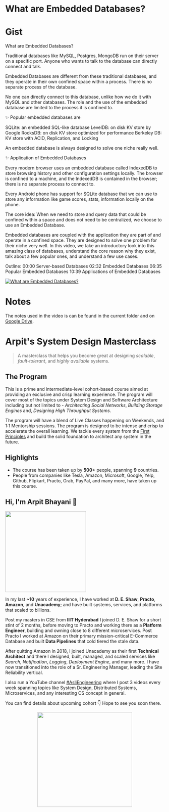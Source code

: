 What are Embedded Databases?
===


# Gist

What are Embedded Databases?

Traditional databases like MySQL, Postgres, MongoDB run on their server on a specific port. Anyone who wants to talk to the database can directly connect and talk.

Embedded Databases are different from these traditional databases, and they operate in their own confined space within a process. There is no separate process of the database.

No one can directly connect to this database, unlike how we do it with MySQL and other databases. The role and the use of the embedded database are limited to the process it is confined to.

✨ Popular embedded databases are

SQLite: an embedded SQL-like database
LevelDB: on disk KV store by Google
RocksDB: on disk KV store optimized for performance
Berkeley DB: KV store with ACID, Replication, and Locking

An embedded database is always designed to solve one niche really well.

✨ Application of Embedded Databases

Every modern browser uses an embedded database called IndexedDB to store browsing history and other configuration settings locally. The browser is confined to a machine, and the IndexedDB is contained in the browser; there is no separate process to connect to.

Every Android phone has support for SQLite database that we can use to store any information like game scores, stats, information locally on the phone.

The core idea: When we need to store and query data that could be confined within a space and does not need to be centralized, we choose to use an Embedded Database.


Embedded databases are coupled with the application they are part of and operate in a confined space. They are designed to solve one problem for their niche very well. In this video, we take an introductory look into this amazing class of databases, understand the core reason why they exist, talk about a few popular ones, and understand a few use cases.

Outline:
00:00 Server-based Databases
02:32 Embedded Databases
06:35 Popular Embedded Databases
10:39 Applications of Embedded Databases

[![What are Embedded Databases?](https://i.ytimg.com/vi/xELqRiovEcI/mqdefault.jpg)](https://www.youtube.com/watch?v=xELqRiovEcI)


# Notes

The notes used in the video is can be found in the current folder and on [Google Drive](https://drive.google.com/file/d/1_iXh0rCmGVZJj5CLWP7gJ4YzAP-yIiGb/view).


# Arpit's System Design Masterclass

> A masterclass that helps you become great at designing _scalable_, _fault-tolerant_, and _highly available_ systems.

## The Program

This is a prime and intermediate-level cohort-based course aimed at providing an exclusive and crisp learning experience. The program will cover most of the topics under System Design and Software Architecture including but not limited to - _Architecting Social Networks_, _Building Storage Engines_ and, _Designing High Throughput Systems_.

The program will have a blend of Live Classes happening on Weekends, and 1:1 Mentorship sessions. The program is designed to be intense and crisp to accelerate the overall learning. We tackle every system from the [First Principles](https://en.wikipedia.org/wiki/First_principle) and build the solid foundation to architect any system in the future.


## Highlights

 - The course has been taken up by __500+__ people, spanning __9__ countries.
 - People from companies like Tesla, Amazon, Microsoft, Google, Yelp, Github, Flipkart, Practo, Grab, PayPal, and many more, have taken up this course.


## Hi, I'm Arpit Bhayani 👋

<img width="256px" src="https://arpitbhayani.me/static/img/arpit.jpg" />

In my last **~10** years of experience, I have worked at **D. E. Shaw**, **Practo**, **Amazon**, and **Unacademy**; and have built systems, services, and platforms that scaled to billions.

Post my masters in CSE from **IIIT Hyderabad** I joined D. E. Shaw for a short stint of 2 months, before moving to Practo and working there as a **Platform Engineer**, building and owning close to 8 different microservices. Post Practo I worked at Amazon on their primary mission-critical E-Commerce Database and built **Data Pipelines** that cold tiered the stale data.

After quitting Amazon in 2018, I joined Unacademy as their first **Technical Architect** and there I designed, built, managed, and scaled services like _Search_, _Notification_, _Logging_, _Deployment Engine_, and many more. I have now transitioned into the role of a Sr. Engineering Manager, leading the Site Reliability vertical.

I also run a YouTube channel [#AsliEngineering](https://www.youtube.com/c/ArpitBhayani) where I post 3 videos every week spanning topics like System Design, Distributed Systems, Microservices, and any interesting CS concept in general.

You can find details about upcoming cohort 👇‍ Hope to see you soon there.

<center>
<a target="_blank" href="https://arpitbhayani.me/masterclass">
<img src="https://user-images.githubusercontent.com/4745789/137859181-d4499cf4-ce65-4466-8b88-a078ece0f081.PNG" width="300px" />
</a>
</center>